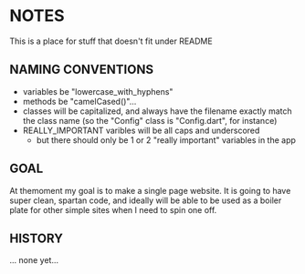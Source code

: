 # NOTES 
This is a place for stuff that doesn't fit under README

## NAMING CONVENTIONS
* variables be "lowercase_with_hyphens"
* methods be "camelCased()"...
* classes will be capitalized, and always have the filename exactly match
  the class name (so the "Config" class is "Config.dart", for instance)
* REALLY_IMPORTANT varibles will be all caps and underscored
   + but there should only be 1 or 2 "really important" variables in the app

## GOAL
At themoment my goal is to make a single page website.  It is going to have super clean, spartan code, and ideally will be able to be used as a boiler plate for other simple sites when I need to spin one off.

## HISTORY
... none yet...
